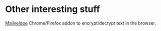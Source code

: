 

# Other interesting stuff

[Mailvelope](https://www.mailvelope.com/) Chrome/Firefox addon to encrypt/decrypt text in the browser.

